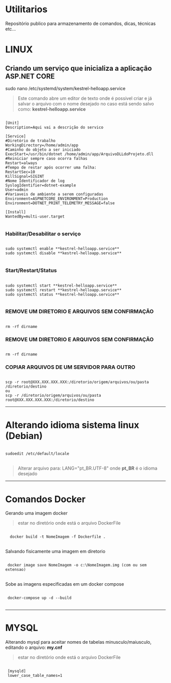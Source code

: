 # Utilitarios
Repositório publico para armazenamento de comandos, dicas, técnicas etc...


# LINUX
## Criando um serviço que inicializa a aplicação ASP.NET CORE

sudo nano /etc/systemd/system/kestrel-helloapp.service

> Este comando abre um editor de texto onde é possivel criar e já salvar o arquivo com o nome desejado no caso está sendo salvo como: **kestrel-helloapp.service**

<pre><code>
[Unit]
Description=Aqui vai a descrição do servico

[Service]
#Diretório de trabalho
WorkingDirectory=/home/admin/app
#Caminho do objeto a ser iniciado
ExecStart=/usr/bin/dotnet /home/admin/app/ArquivoDLLdoProjeto.dll
#Reiniciar sempre caso ocorra falhas
Restart=always
#Tempo de restar após ocorrer uma falha:
RestartSec=10
KillSignal=SIGINT
#Nome Identificador de log
SyslogIdentifier=dotnet-example
User=admin
#Variaveis de ambiente a serem configuradas
Environment=ASPNETCORE_ENVIRONMENT=Production
Environment=DOTNET_PRINT_TELEMETRY_MESSAGE=false

[Install]
WantedBy=multi-user.target

</code></pre>

### Habilitar/Desabilitar o serviço
<pre><code>
sudo systemctl enable **kestrel-helloapp.service**
sudo systemctl disable **kestrel-helloapp.service**

</code></pre>

### Start/Restart/Status
<pre><code>
sudo systemctl start **kestrel-helloapp.service**
sudo systemctl restart **kestrel-helloapp.service**
sudo systemctl status **kestrel-helloapp.service**

</code></pre>


### REMOVE UM DIRETORIO E ARQUIVOS SEM CONFIRMAÇÃO
<pre><code>
rm -rf dirname
</code></pre>

### REMOVE UM DIRETORIO E ARQUIVOS SEM CONFIRMAÇÃO
<pre><code>
rm -rf dirname
</code></pre>


### COPIAR ARQUIVOS DE UM SERVIDOR PARA OUTRO
<pre><code>
scp -r root@XXX.XXX.XXX.XXX:/diretorio/origem/arquivos/ou/pasta /diretorio/destino
ou
scp -r /diretorio/origem/arquivos/ou/pasta root@XXX.XXX.XXX.XXX:/diretorio/destino
</code></pre>

---------------------------------------
# Alterando idioma sistema linux (Debian)

<pre>
<code>
sudoedit /etc/default/locale
</code>
</pre>
> Alterar arquivo para: LANG="pt_BR.UTF-8" onde **pt_BR** é o idioma desejado


---------------------------------------

# Comandos Docker
Gerando uma imagem docker
> estar no diretório onde está o arquivo DockerFile
<pre>
<code>
  docker build -t NomeImagem -f Dockerfile .
</code>
</pre>

Salvando fisicamente uma imagem em diretorio
<pre>
<code>
 docker image save NomeImagem -o c:\NomeImagem.img (com ou sem extensao)
</code>
</pre>


Sobe as imagens especificadas em um docker compose
<pre>
<code>
 docker-compose up -d --build
</code>
</pre>



---------------------------------------

# MYSQL
Alterando mysql para aceitar nomes de tabelas minusculo/maiusculo, editando o arquivo: **my.cnf**
> estar no diretório onde está o arquivo DockerFile
<pre>
<code>
 [mysqld]
 lower_case_table_names=1
</code>
</pre>



